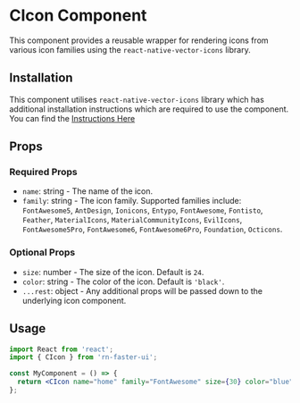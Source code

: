 # CIcon Component

This component provides a reusable wrapper for rendering icons from various icon families using the `react-native-vector-icons` library.

## Installation

This component utilises `react-native-vector-icons` library which has additional installation instructions which are required to use the component. You can find the [Instructions Here](https://github.com/oblador/react-native-vector-icons?tab=readme-ov-file#installation)

## Props

### Required Props

- `name`: string - The name of the icon.
- `family`: string - The icon family. Supported families include: `FontAwesome5`, `AntDesign`, `Ionicons`, `Entypo`, `FontAwesome`, `Fontisto`, `Feather`, `MaterialIcons`, `MaterialCommunityIcons`, `EvilIcons`, `FontAwesome5Pro`, `FontAwesome6`, `FontAwesome6Pro`, `Foundation`, `Octicons`.

### Optional Props

- `size`: number - The size of the icon. Default is `24`.
- `color`: string - The color of the icon. Default is `'black'`.
- `...rest`: object - Any additional props will be passed down to the underlying icon component.

## Usage

```jsx
import React from 'react';
import { CIcon } from 'rn-faster-ui';

const MyComponent = () => {
  return <CIcon name="home" family="FontAwesome" size={30} color="blue" />;
};
```

